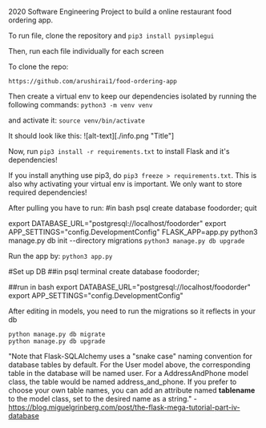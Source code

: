 2020 Software Engineering Project to build a online restaurant food ordering app. 

To run file, clone the repository and ```pip3 install pysimplegui```

Then, run each file individually for each screen

To clone the repo:

```https://github.com/arushirai1/food-ordering-app ```

Then create a virtual env to keep our dependencies isolated by running the following commands:
```python3 -m venv venv```

and activate it:
```source venv/bin/activate```

It should look like this:
![alt-text][./info.png "Title"]

Now, run ```pip3 install -r requirements.txt``` to install Flask and it's dependencies!

If you install anything use pip3, do ```pip3 freeze > requirements.txt```. This is also why activating your virtual env is important. We only want to store required dependencies!

After pulling you have to run:
#in bash
psql
create database foodorder;
quit

export DATABASE_URL="postgresql://localhost/foodorder"
export APP_SETTINGS="config.DevelopmentConfig"
FLASK_APP=app.py
python3 manage.py db init --directory migrations
```python3 manage.py db upgrade```

Run the app by:
```python3 app.py```

#Set up DB
##in psql terminal
create database foodorder;

##run in bash
export DATABASE_URL="postgresql://localhost/foodorder"
export APP_SETTINGS="config.DevelopmentConfig"

After editing in models, you need to run the migrations so it reflects in your db
``` 
python manage.py db migrate
python manage.py db upgrade
```

"Note that Flask-SQLAlchemy uses a "snake case" naming convention for database tables by default. For the User model above, the corresponding table in the database will be named user. For a AddressAndPhone model class, the table would be named address_and_phone. If you prefer to choose your own table names, you can add an attribute named __tablename__ to the model class, set to the desired name as a string." - https://blog.miguelgrinberg.com/post/the-flask-mega-tutorial-part-iv-database





